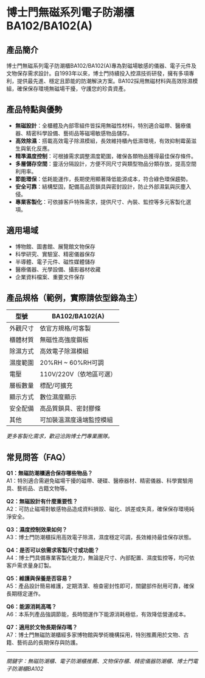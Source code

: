 # 博士門無磁系列電子防潮櫃 BA102/BA102(A)

## 產品簡介
博士門無磁系列電子防潮櫃BA102/BA102(A)專為對磁場敏感的儀器、電子元件及文物保存需求設計。自1993年以來，博士門持續投入控濕技術研發，擁有多項專利，提供最先進、穩定且節能的防潮解決方案。BA102採用無磁材料與高效除濕模組，確保保存環境無磁場干擾，守護您的珍貴資產。

## 產品特點與優勢

- **無磁設計**：全櫃體及內部零組件皆採用無磁性材料，特別適合磁帶、醫療儀器、精密科學設備、藝術品等磁場敏感物品儲存。
- **高效除濕**：搭載高效電子除濕模組，長效維持櫃內低濕環境，有效抑制霉菌滋生與氧化反應。
- **精準濕度控制**：可根據需求調整濕度範圍，確保各類物品獲得最佳保存條件。
- **多層儲存空間**：靈活分隔設計，方便不同尺寸與類型物品分類存放，提高空間利用率。
- **節能環保**：低耗能運作，長期使用顯著降低能源成本，符合綠色環保趨勢。
- **安全可靠**：結構堅固，配備高品質鎖具與密封設計，防止外部濕氣與灰塵入侵。
- **專業客製化**：可依據客戶特殊需求，提供尺寸、內裝、監控等多元客製化選項。

## 適用場域

- 博物館、圖書館、展覽館文物保存
- 科學研究、實驗室、精密儀器保存
- 半導體、電子元件、磁性媒體儲存
- 醫療儀器、光學設備、攝影器材收藏
- 企業資料檔案、重要文件保存

## 產品規格（範例，實際請依型錄為主）

| 型號         | BA102/BA102(A)                |
| ------------ | ----------------------------- |
| 外觀尺寸     | 依官方規格/可客製             |
| 櫃體材質     | 無磁性高強度鋼板              |
| 除濕方式     | 高效電子除濕模組              |
| 濕度範圍     | 20%RH ~ 60%RH可調             |
| 電壓         | 110V/220V（依地區可選）       |
| 層板數量     | 標配/可擴充                   |
| 顯示方式     | 數位濕度顯示                   |
| 安全配備     | 高品質鎖具、密封膠條           |
| 其他         | 可加裝溫濕度遠端監控模組       |

*更多客製化需求，歡迎洽詢博士門專業團隊。*

## 常見問答（FAQ）

**Q1：無磁防潮櫃適合保存哪些物品？**  
A1：特別適合需避免磁場干擾的磁帶、硬碟、醫療器材、精密儀器、科學實驗用具、藝術品、古籍文物等。

**Q2：無磁設計有什麼重要性？**  
A2：可防止磁場對敏感物品造成資料損毀、磁化、誤差或失真，確保保存環境純淨安全。

**Q3：濕度控制效果如何？**  
A3：博士門防潮櫃採用高效電子除濕，濕度穩定可調，長效維持最佳保存狀態。

**Q4：是否可以依需求客製尺寸或功能？**  
A4：博士門具備專業客製化能力，無論是尺寸、內部配置、濕度監控等，均可依客戶需求量身訂製。

**Q5：維護與保養是否容易？**  
A5：產品設計簡易維護，定期清潔、檢查密封性即可，關鍵部件耐用可靠，確保長期穩定運作。

**Q6：能源消耗高嗎？**  
A6：本系列產品強調節能，長時間運作下能源消耗極低，有效降低營運成本。

**Q7：適用於文物長期保存嗎？**  
A7：博士門無磁防潮櫃經多家博物館與學術機構採用，特別推薦用於文物、古籍、藝術品的長期保存與防護。

---

*關鍵字：無磁防潮櫃、電子防潮櫃推薦、文物保存櫃、精密儀器防潮櫃、博士門電子防潮櫃BA102*